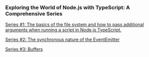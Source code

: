 ### Exploring the World of Node.js with TypeScript: A Comprehensive Series

[Series #1: The basics of the file system and how to pass additional arguments when running a script in Node.js TypeScript.](https://github.com/muneer-ahmed-khan/typescript-node-series/tree/master/series-1)

[Series #2: The synchronous nature of the EventEmitter](https://github.com/muneer-ahmed-khan/typescript-node-series/tree/master/series-2)

[Series #3: Buffers](https://github.com/muneer-ahmed-khan/typescript-node-series/tree/master/series-3)
